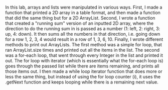 In this lab, arrays and lists were manipulated in various ways. First, I made a function that printed a 2D array in a table format, and then made a function that did the same thing but for a 2D ArrayList. Second, I wrote a function that created a "running sum" version of an inputted 2D array, where the direction to do the running sum in is passed as a number (1: left, 2: right, 3: up, 4: down). It then sums all the numbers in that direction, i.e. going down for a row 1, 2, 3, 4 would result in a row of 1, 3, 6, 10. Finally, I wrote different methods to print out ArrayLists. The first method was a simple for loop, that ran ArrayList.size times and printed out all the items in the list. The second was a for-each loop, that went through every Integer in the list and printed it out. The for loop with iterator (which is essentially what the for-each loop is) goes through the passed list while there are items remaining, and prints all those items out. I then made a while loop iterator function that does more or less the same thing, but instead of using the for loop counter (i), it uses the .getNext function and keeps looping while there is a remaining next value.